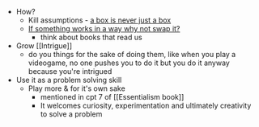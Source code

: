 - How?
	- Kill assumptions - [a box is never just a box](https://youtu.be/CrGpipgcfi4?t=416)
	- [If something works in a way why not swap it?](https://youtu.be/KPlJcD-o-4Q?t=7546)
		- think about books that read us
- Grow [[Intrigue]]
	- do you things for the sake of doing them, like when you play a videogame, no one pushes you to do it but you do it anyway because you're intrigued
- Use it as a problem solving skill
	- Play more & for it's own sake
		- mentioned in cpt 7 of [[Essentialism book]]
		- It welcomes curiosity, experimentation and ultimately creativity to solve a problem